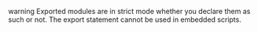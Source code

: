 

warning
Exported modules are in strict mode whether you declare them as such or not. The export statement cannot be used in embedded scripts.
